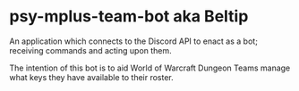 # psy-mplus-team-bot aka Beltip

An application which connects to the Discord API to enact as a bot; receiving commands and acting upon them.

The intention of this bot is to aid World of Warcraft Dungeon Teams manage what keys they have available to their
roster.
